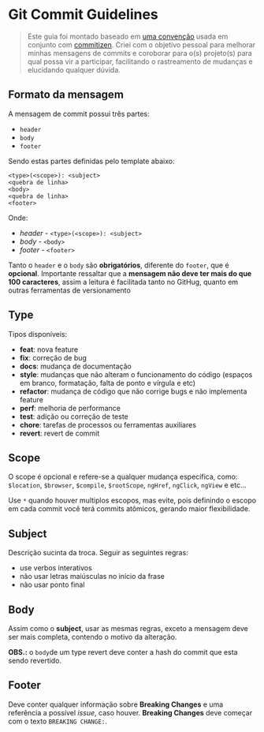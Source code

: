 
# Git Commit Guidelines

> Este guia foi montado baseado em [uma convenção](https://github.com/angular/angular.js/blob/master/DEVELOPERS.md#-git-commit-guidelines) usada em conjunto com [commitizen](https://github.com/commitizen/cz-cli). 
Criei com o objetivo pessoal para melhorar minhas mensagens de commits e coroborar para o(s) projeto(s) para qual possa vir a participar, facilitando o rastreamento de mudanças e elucidando qualquer dúvida. 


## Formato da mensagem
A mensagem de commit possui três partes: 
- `header`
- `body`
- `footer`

Sendo estas partes definidas pelo template abaixo:
```
<type>(<scope>): <subject>
<quebra de linha>
<body>
<quebra de linha>
<footer>
```
Onde:
- *header* - `<type>(<scope>): <subject>`
- *body* - `<body>`
- *footer* - `<footer>`

Tanto o `header` e o `body` são **obrigatórios**, diferente do `footer`, que é **opcional**.
Importante ressaltar que a **mensagem não deve ter mais do que 100 caracteres**, assim a leitura é facilitada tanto no GitHug, quanto em outras ferramentas de versionamento

## Type
Tipos disponíveis:

* **feat**: nova feature
* **fix**: correção de bug
* **docs**: mudança de documentação
* **style**: mudanças que não alteram o funcionamento do código (espaços em branco, formatação, falta de ponto e vírgula e etc)
* **refactor**: mudança de código que não corrige bugs e não implementa feature
* **perf**: melhoria de performance
* **test**: adição ou correção de teste
* **chore**: tarefas de processos ou ferramentas auxiliares
* **revert**: revert de commit

## Scope
O scope é opcional e refere-se a qualquer mudança específica, como: `$location`,
`$browser`, `$compile`, `$rootScope`, `ngHref`, `ngClick`, `ngView` e etc...

Use `*` quando houver multiplos escopos, mas evite, pois definindo o escopo em cada commit você terá commits atômicos, gerando maior flexibilidade.

## Subject
Descrição sucinta da troca. Seguir as seguintes regras:
* use verbos interativos
* não usar letras maiúsculas no início da frase
* não usar ponto final

## Body
Assim como o **subject**, usar as mesmas regras, exceto a mensagem deve ser mais completa, contendo o motivo da alteração.

**OBS.:** o `body`de um type revert deve conter a hash do commit que esta sendo revertido.

## Footer
Deve conter qualquer informação sobre **Breaking Changes** e uma referência a possível *issue*, caso houver. **Breaking Changes** deve começar com o texto `BREAKING CHANGE:`.
